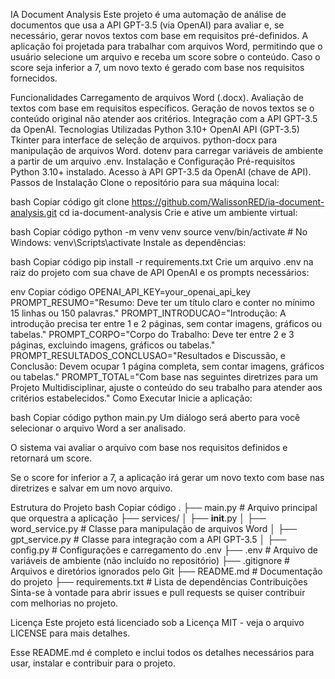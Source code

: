 
IA Document Analysis
Este projeto é uma automação de análise de documentos que usa a API GPT-3.5 (via OpenAI) para avaliar e, se necessário, gerar novos textos com base em requisitos pré-definidos. A aplicação foi projetada para trabalhar com arquivos Word, permitindo que o usuário selecione um arquivo e receba um score sobre o conteúdo. Caso o score seja inferior a 7, um novo texto é gerado com base nos requisitos fornecidos.

Funcionalidades
Carregamento de arquivos Word (.docx).
Avaliação de textos com base em requisitos específicos.
Geração de novos textos se o conteúdo original não atender aos critérios.
Integração com a API GPT-3.5 da OpenAI.
Tecnologias Utilizadas
Python 3.10+
OpenAI API (GPT-3.5)
Tkinter para interface de seleção de arquivos.
python-docx para manipulação de arquivos Word.
dotenv para carregar variáveis de ambiente a partir de um arquivo .env.
Instalação e Configuração
Pré-requisitos
Python 3.10+ instalado.
Acesso à API GPT-3.5 da OpenAI (chave de API).
Passos de Instalação
Clone o repositório para sua máquina local:

bash
Copiar código
git clone https://github.com/WalissonRED/ia-document-analysis.git
cd ia-document-analysis
Crie e ative um ambiente virtual:

bash
Copiar código
python -m venv venv
source venv/bin/activate  # No Windows: venv\Scripts\activate
Instale as dependências:

bash
Copiar código
pip install -r requirements.txt
Crie um arquivo .env na raiz do projeto com sua chave de API OpenAI e os prompts necessários:

env
Copiar código
OPENAI_API_KEY=your_openai_api_key
PROMPT_RESUMO="Resumo: Deve ter um título claro e conter no mínimo 15 linhas ou 150 palavras."
PROMPT_INTRODUCAO="Introdução: A introdução precisa ter entre 1 e 2 páginas, sem contar imagens, gráficos ou tabelas."
PROMPT_CORPO="Corpo do Trabalho: Deve ter entre 2 e 3 páginas, excluindo imagens, gráficos ou tabelas."
PROMPT_RESULTADOS_CONCLUSAO="Resultados e Discussão, e Conclusão: Devem ocupar 1 página completa, sem contar imagens, gráficos ou tabelas."
PROMPT_TOTAL="Com base nas seguintes diretrizes para um Projeto Multidisciplinar, ajuste o conteúdo do seu trabalho para atender aos critérios estabelecidos."
Como Executar
Inicie a aplicação:

bash
Copiar código
python main.py
Um diálogo será aberto para você selecionar o arquivo Word a ser analisado.

O sistema vai avaliar o arquivo com base nos requisitos definidos e retornará um score.

Se o score for inferior a 7, a aplicação irá gerar um novo texto com base nas diretrizes e salvar em um novo arquivo.

Estrutura do Projeto
bash
Copiar código
.
├── main.py                # Arquivo principal que orquestra a aplicação
├── services/
│   ├── __init__.py
│   ├── word_service.py     # Classe para manipulação de arquivos Word
│   ├── gpt_service.py      # Classe para integração com a API GPT-3.5
│   ├── config.py           # Configurações e carregamento do .env
├── .env                    # Arquivo de variáveis de ambiente (não incluído no repositório)
├── .gitignore              # Arquivos e diretórios ignorados pelo Git
├── README.md               # Documentação do projeto
├── requirements.txt        # Lista de dependências
Contribuições
Sinta-se à vontade para abrir issues e pull requests se quiser contribuir com melhorias no projeto.

Licença
Este projeto está licenciado sob a Licença MIT - veja o arquivo LICENSE para mais detalhes.

Esse README.md é completo e inclui todos os detalhes necessários para usar, instalar e contribuir para o projeto.
